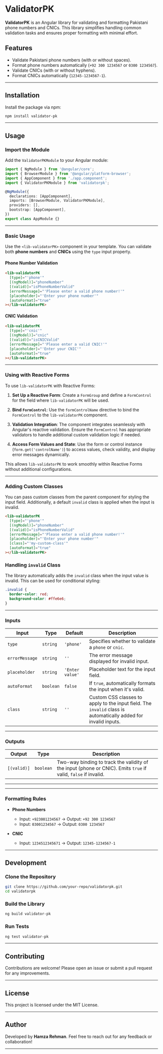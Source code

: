 # ValidatorPK

**ValidatorPK** is an Angular library for validating and formatting Pakistani phone numbers and CNICs. This library simplifies handling common validation tasks and ensures proper formatting with minimal effort.

## Features

- Validate Pakistani phone numbers (with or without spaces).
- Format phone numbers automatically (`+92 300 1234567` or `0300 1234567`).
- Validate CNICs (with or without hyphens).
- Format CNICs automatically (`12345-1234567-1`).

---

## Installation

Install the package via npm:

```bash
npm install validator-pk
```

---

## Usage

### Import the Module

Add the `ValidatorPKModule` to your Angular module:

```typescript
import { NgModule } from '@angular/core';
import { BrowserModule } from '@angular/platform-browser';
import { AppComponent } from './app.component';
import { ValidatorPKModule } from 'validatorpk';

@NgModule({
  declarations: [AppComponent],
  imports: [BrowserModule, ValidatorPKModule],
  providers: [],
  bootstrap: [AppComponent],
})
export class AppModule {}
```

---

### Basic Usage

Use the `<lib-validatorPK>` component in your template. You can validate both **phone numbers** and **CNICs** using the `type` input property.

#### Phone Number Validation

```html
<lib-validatorPK
  [type]="'phone'"
  [(ngModel)]="phoneNumber"
  [(valid)]="isPhoneNumberValid"
  [errorMessage]="'Please enter a valid phone number!'"
  [placeholder]="'Enter your phone number'"
  [autoFormat]="true"
></lib-validatorPK>
```

#### CNIC Validation

```html
<lib-validatorPK
  [type]="'cnic'"
  [(ngModel)]="cnic"
  [(valid)]="isCNICValid"
  [errorMessage]="'Please enter a valid CNIC!'"
  [placeholder]="'Enter your CNIC'"
  [autoFormat]="true"
></lib-validatorPK>
```

---

### Using with Reactive Forms

To use `lib-validatorPK` with Reactive Forms:

1. **Set Up a Reactive Form**: Create a `FormGroup` and define a `FormControl` for the field where `lib-validatorPK` will be used.

2. **Bind `FormControl`**: Use the `formControlName` directive to bind the `FormControl` to the `lib-validatorPK` component.

3. **Validation Integration**: The component integrates seamlessly with Angular's reactive validation. Ensure the `FormControl` has appropriate validators to handle additional custom validation logic if needed.

4. **Access Form Values and State**: Use the form or control instance (`form.get('controlName')`) to access values, check validity, and display error messages dynamically.

This allows `lib-validatorPK` to work smoothly within Reactive Forms without additional configurations.

---

### Adding Custom Classes  

You can pass custom classes from the parent component for styling the input field. Additionally, a default `invalid` class is applied when the input is invalid.

```html
<lib-validatorPK 
  [type]="'phone'"
  [(ngModel)]="phoneNumber" 
  [(valid)]="isPhoneNumberValid" 
  [errorMessage]="'Please enter a valid phone number!'" 
  [placeholder]="'Enter your phone number'" 
  [class]="'my-custom-class'"
  [autoFormat]="true"
></lib-validatorPK>
```

### Handling `invalid` Class  

The library automatically adds the `invalid` class when the input value is invalid. This can be used for conditional styling:

```css
.invalid {
  border-color: red;
  background-color: #ffe6e6;
}
```

---

### Inputs

| Input          | Type      | Default                 | Description                                                              |
|-----------------|-----------|-------------------------|--------------------------------------------------------------------------|
| `type`         | `string`  | `'phone'`               | Specifies whether to validate a `phone` or `cnic`.                      |
| `errorMessage` | `string`  | `''`                    | The error message displayed for invalid input.                          |
| `placeholder`  | `string`  | `'Enter value'`         | Placeholder text for the input field.                                   |
| `autoFormat`   | `boolean` | `false`                 | If `true`, automatically formats the input when it's valid.             |
| `class`        | `string`  | `''`                    | Custom CSS classes to apply to the input field. The `invalid` class is automatically added for invalid inputs. |

---

### Outputs

| Output       | Type          | Description                                                             |
|--------------|---------------|-------------------------------------------------------------------------|
| `[(valid)]`  | `boolean`     | Two-way binding to track the validity of the input (phone or CNIC). Emits `true` if valid, `false` if invalid.  |

---

---

### Formatting Rules

- **Phone Numbers**
  - Input: `+923001234567` → Output: `+92 300 1234567`
  - Input: `03001234567` → Output: `0300 1234567`

- **CNIC**
  - Input: `1234512345671` → Output: `12345-1234567-1`

---

## Development

### Clone the Repository

```bash
git clone https://github.com/your-repo/validatorpk.git
cd validatorpk
```

### Build the Library

```bash
ng build validator-pk
```

### Run Tests

```bash
ng test validator-pk
```

---

## Contributing

Contributions are welcome! Please open an issue or submit a pull request for any improvements.

---

## License

This project is licensed under the MIT License.

---

## Author

Developed by **Hamza Rehman**. Feel free to reach out for any feedback or collaboration!

---
